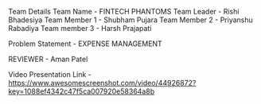 Team Details
Team Name - FINTECH PHANTOMS
Team Leader - Rishi Bhadesiya
Team Member 1 - Shubham Pujara
Team Member 2 - Priyanshu Rabadiya
Team member 3 - Harsh Prajapati

Problem Statement - EXPENSE MANAGEMENT

REVIEWER - Aman Patel

Video Presentation Link - https://www.awesomescreenshot.com/video/44926872?key=1088ef4342c47f5ca007920e58364a8b
